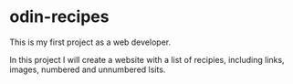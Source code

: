# odin-recipes

This is my first project as a web developer.

In this project I will create a website with a list of recipies, including links, images, numbered and unnumbered lsits.
